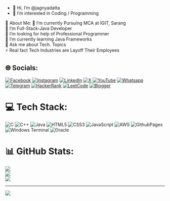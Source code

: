 - 👋 Hi, I’m @jagnyadatta
- 👀 I’m interested in Coding / Programming

<!---
jagnyadatta/jagnyadatta is a ✨ special ✨ repository because its `README.md` (this file) appears on your GitHub profile.
You can click the Preview link to take a look at your changes.
--->
💫 About Me:
🔭 I’m currently Pursuing MCA at IGIT, Sarang<br>👯 I’m Full-Stack-Java Developer<br>🤝 I’m looking for help of Professional Programmer<br>🌱 I’m currently learning Java Frameworks<br>💬 Ask me about Tech. Topics<br>⚡ Real fact Tech Industries are Layoff Their Employees


## 🌐 Socials:
[![Facebook](https://img.shields.io/badge/Facebook-%231877F2.svg?logo=Facebook&logoColor=white)](https://facebook.com/jagnyadatta.dalai.5) [![Instagram](https://img.shields.io/badge/Instagram-%23E4405F.svg?logo=Instagram&logoColor=white)](https://instagram.com/ig_jagnyadatta) [![LinkedIn](https://img.shields.io/badge/LinkedIn-%230077B5.svg?logo=linkedin&logoColor=white)]((https://www.linkedin.com/in/jagnyadatta-dalai-33b102241/)) [![X](https://img.shields.io/badge/X-black.svg?logo=X&logoColor=white)](https://x.com/JagnyadattaDal2) [![YouTube](https://img.shields.io/badge/YouTube-%23FF0000.svg?logo=YouTube&logoColor=white)](https://youtube.com/@Reflection.Bugs.)  [![Whatsapp](https://img.shields.io/badge/WhatsApp-25D366?style=for-the-badge&logo=whatsapp&logoColor=white)]((https://api.whatsapp.com/send/?phone=917606976736&text&type=phone_number&app_absent=0)) [![Telegram](https://img.shields.io/badge/Telegram-2CA5E0?style=for-the-badge&logo=telegram&logoColor=white)]((https://t.me/jagnyadatta))  [![HackerRank](https://img.shields.io/badge/-Hackerrank-2EC866?style=for-the-badge&logo=HackerRank&logoColor=white)]((https://www.hackerrank.com/profile/jagnyadattadala1))  [![LeetCode](https://img.shields.io/badge/-LeetCode-FFA116?style=for-the-badge&logo=LeetCode&logoColor=black)]((https://leetcode.com/jagnyadatta99215/)) [![Blogger](https://img.shields.io/badge/Blogger-FF5722?style=for-the-badge&logo=blogger&logoColor=white)]((https://jagnydattapkp.blogspot.com/2024/01/my-portfolio.html))

# 💻 Tech Stack:
![C](https://img.shields.io/badge/c-%2300599C.svg?style=for-the-badge&logo=c&logoColor=white) ![C++](https://img.shields.io/badge/c++-%2300599C.svg?style=for-the-badge&logo=c%2B%2B&logoColor=white) ![Java](https://img.shields.io/badge/java-%23ED8B00.svg?style=for-the-badge&logo=openjdk&logoColor=white) ![HTML5](https://img.shields.io/badge/html5-%23E34F26.svg?style=for-the-badge&logo=html5&logoColor=white) ![CSS3](https://img.shields.io/badge/css3-%231572B6.svg?style=for-the-badge&logo=css3&logoColor=white)  ![JavaScript](https://img.shields.io/badge/javascript-%23323330.svg?style=for-the-badge&logo=javascript&logoColor=%23F7DF1E) ![AWS](https://img.shields.io/badge/AWS-%23FF9900.svg?style=for-the-badge&logo=amazon-aws&logoColor=white) ![GithubPages](https://img.shields.io/badge/github%20pages-121013?style=for-the-badge&logo=github&logoColor=white)  ![Windows Terminal](https://img.shields.io/badge/Windows%20Terminal-%234D4D4D.svg?style=for-the-badge&logo=windows-terminal&logoColor=white)   ![Oracle](https://img.shields.io/badge/Oracle-F80000?style=for-the-badge&logo=oracle&logoColor=white)
# 📊 GitHub Stats:
![](https://github-readme-stats.vercel.app/api?username=jagnyadatta&theme=dark&hide_border=false&include_all_commits=false&count_private=false)<br/>
![](https://github-readme-streak-stats.herokuapp.com/?user=jagnyadatta&theme=dark&hide_border=false)<br/>
![](https://github-readme-stats.vercel.app/api/top-langs/?username=jagnyadatta&theme=dark&hide_border=false&include_all_commits=false&count_private=false&layout=compact)

---
[![](https://visitcount.itsvg.in/api?id=jagnyadatta&icon=0&color=0)](https://visitcount.itsvg.in)

<!-- Proudly created with GPRM ( https://gprm.itsvg.in ) -->
